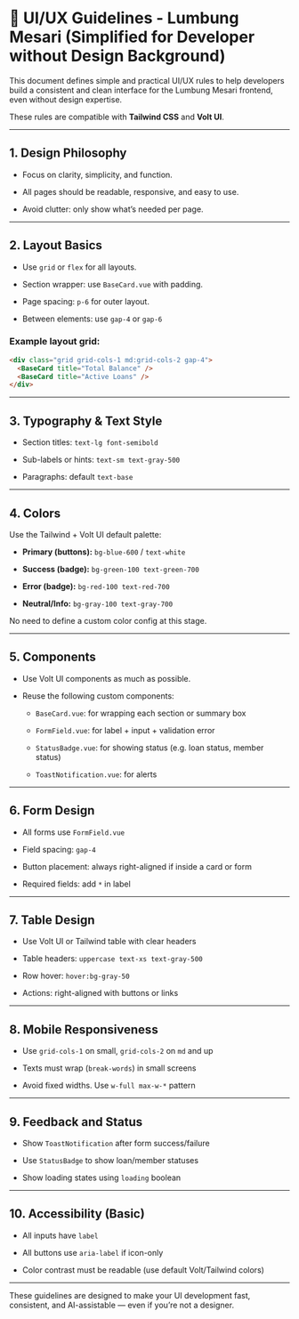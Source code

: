 # 🎨 UI/UX Guidelines - Lumbung Mesari (Simplified for Developer without Design Background)

This document defines simple and practical UI/UX rules to help developers build a consistent and clean interface for the Lumbung Mesari frontend, even without design expertise.

These rules are compatible with **Tailwind CSS** and **Volt UI**.

---

## 1. Design Philosophy

- Focus on clarity, simplicity, and function.
    
- All pages should be readable, responsive, and easy to use.
    
- Avoid clutter: only show what’s needed per page.
    

---

## 2. Layout Basics

- Use `grid` or `flex` for all layouts.
    
- Section wrapper: use `BaseCard.vue` with padding.
    
- Page spacing: `p-6` for outer layout.
    
- Between elements: use `gap-4` or `gap-6`
    

### Example layout grid:

```html
<div class="grid grid-cols-1 md:grid-cols-2 gap-4">
  <BaseCard title="Total Balance" />
  <BaseCard title="Active Loans" />
</div>
```

---

## 3. Typography & Text Style

- Section titles: `text-lg font-semibold`
    
- Sub-labels or hints: `text-sm text-gray-500`
    
- Paragraphs: default `text-base`
    

---

## 4. Colors

Use the Tailwind + Volt UI default palette:

- **Primary (buttons):** `bg-blue-600` / `text-white`
    
- **Success (badge):** `bg-green-100 text-green-700`
    
- **Error (badge):** `bg-red-100 text-red-700`
    
- **Neutral/Info:** `bg-gray-100 text-gray-700`
    

No need to define a custom color config at this stage.

---

## 5. Components

- Use Volt UI components as much as possible.
    
- Reuse the following custom components:
    
    - `BaseCard.vue`: for wrapping each section or summary box
        
    - `FormField.vue`: for label + input + validation error
        
    - `StatusBadge.vue`: for showing status (e.g. loan status, member status)
        
    - `ToastNotification.vue`: for alerts
        

---

## 6. Form Design

- All forms use `FormField.vue`
    
- Field spacing: `gap-4`
    
- Button placement: always right-aligned if inside a card or form
    
- Required fields: add `*` in label
    

---

## 7. Table Design

- Use Volt UI or Tailwind table with clear headers
    
- Table headers: `uppercase text-xs text-gray-500`
    
- Row hover: `hover:bg-gray-50`
    
- Actions: right-aligned with buttons or links
    

---

## 8. Mobile Responsiveness

- Use `grid-cols-1` on small, `grid-cols-2` on `md` and up
    
- Texts must wrap (`break-words`) in small screens
    
- Avoid fixed widths. Use `w-full max-w-*` pattern
    

---

## 9. Feedback and Status

- Show `ToastNotification` after form success/failure
    
- Use `StatusBadge` to show loan/member statuses
    
- Show loading states using `loading` boolean
    

---

## 10. Accessibility (Basic)

- All inputs have `label`
    
- All buttons use `aria-label` if icon-only
    
- Color contrast must be readable (use default Volt/Tailwind colors)
    

---

These guidelines are designed to make your UI development fast, consistent, and AI-assistable — even if you’re not a designer.